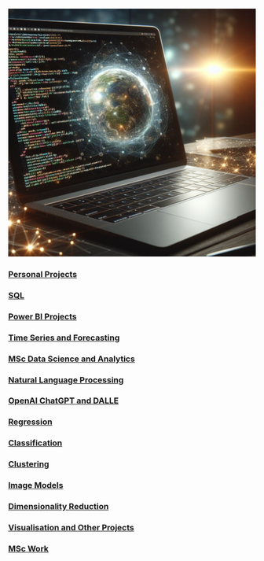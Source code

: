 ![](/images/AmendedLaptopImage.jpg)

### [Personal Projects](https://github.com/Auckland68/Data-Analysis)

### [SQL](https://github.com/Auckland68/SQLProjects)

### [Power BI Projects](https://github.com/Auckland68/PowerBIDashboards)

### [Time Series and Forecasting](https://github.com/Auckland68/TimeSeriesModelling)

### [MSc Data Science and Analytics](https://github.com/Auckland68/MScDataScience/blob/main/README.md)

### [Natural Language Processing](https://github.com/Auckland68/NLPModels)

### [OpenAI ChatGPT and DALLE](https://github.com/Auckland68/OpenAIProjects)

### [Regression](https://github.com/Auckland68/LinearRegression)

### [Classification](https://github.com/Auckland68/Classification)

### [Clustering](https://github.com/Auckland68/Clustering)

### [Image Models](https://github.com/Auckland68/Computer-Vision)

### [Dimensionality Reduction](https://github.com/Auckland68/DimensionalityReduction)

### [Visualisation and Other Projects](https://github.com/Auckland68/Other-Techniques)

### [MSc Work](https://github.com/Auckland68/Arun-Travel-Reviews-Analysis)


